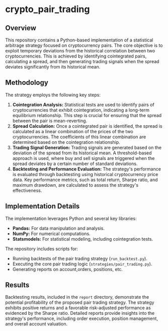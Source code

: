 # crypto_pair_trading

## Overview

This repository contains a Python-based implementation of a statistical arbitrage strategy focused on cryptocurrency pairs. The core objective is to exploit temporary deviations from the historical correlation between two cryptocurrencies. This is achieved by identifying cointegrated pairs, calculating a spread, and then generating trading signals when the spread deviates significantly from its historical mean.

## Methodology

The strategy employs the following key steps:

1.  **Cointegration Analysis:** Statistical tests are used to identify pairs of cryptocurrencies that exhibit cointegration, indicating a long-term equilibrium relationship. This step is crucial for ensuring that the spread between the pair is mean-reverting.
2.  **Spread Calculation:** Once a cointegrated pair is identified, the spread is calculated as a linear combination of the prices of the two cryptocurrencies. The coefficients of this linear combination are determined based on the cointegration relationship.
3.  **Trading Signal Generation:** Trading signals are generated based on the deviation of the spread from its historical mean. A threshold-based approach is used, where buy and sell signals are triggered when the spread deviates by a certain number of standard deviations.
4.  **Backtesting and Performance Evaluation:** The strategy's performance is evaluated through backtesting using historical cryptocurrency price data. Key performance metrics, such as total return, Sharpe ratio, and maximum drawdown, are calculated to assess the strategy's effectiveness.

## Implementation Details

The implementation leverages Python and several key libraries:

* **Pandas:** For data manipulation and analysis.
* **NumPy:** For numerical computations.
* **Statsmodels:** For statistical modeling, including cointegration tests.

The repository includes scripts for:

* Running backtests of the pair trading strategy (`run_backtest.py`).
* Executing the core pair trading logic (`strategies/pair_trading.py`).
* Generating reports on account,orders, positions, etc.

## Results

Backtesting results, included in the `report` directory, demonstrate the potential profitability of the proposed pair trading strategy. The strategy exhibits positive returns and a favorable risk-adjusted performance as evidenced by the Sharpe ratio. Detailed reports provide insights into the strategy's performance, including order execution, position management, and overall account valuation.
